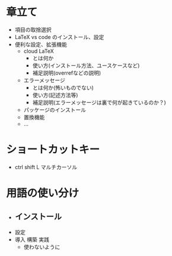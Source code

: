 # 章立て
- 項目の取捨選択
- LaTeX vs code のインストール、設定
- 便利な設定、拡張機能
  - cloud LaTeX
    - とは何か
    - 使い方(インストール方法、ユースケースなど)
    - 補足説明(overrefなどの説明)
  - エラーメッセージ
    - とは何か(怖いものでない)
    - 使い方(記述方法等)
    - 補足説明(エラーメッセージは裏で何が起きているのか？)
  - パッケージのインストール
  - 置換機能
  - ...

# ショートカットキー
- ctrl shift L マルチカーソル

# 用語の使い分け
- インストール
  - 
- 設定
- 導入 構築 実践
  - 使わないように
